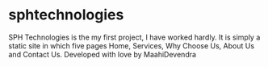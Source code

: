 # sphtechnologies
SPH Technologies is the my first project, I have worked hardly. It is simply a static site in which five pages Home, Services, Why Choose Us, About Us and Contact Us. Developed with love by MaahiDevendra
